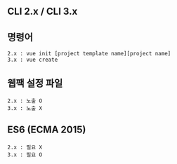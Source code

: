 ## CLI 2.x / CLI 3.x

## 명령어

```
2.x : vue init [project template name][project name]
3.x : vue create
```

## 웹팩 설정 파일

```
2.x : 노출 O
3.x : 노출 X
```

## ES6 (ECMA 2015)

```
2.x : 필요 X
3.x : 필요 O
```
